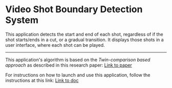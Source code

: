 # Video Shot Boundary Detection System

This application detects the start and end of each shot, regardless of if the shot starts/ends in a cut, or a gradual transition. It displays those shots in a user interface, where each shot can be played.

---

This application's algorithm is based on the *Twin-comparison based approach* as described in this research paper: [Link to paper](https://www.researchgate.net/publication/220461169_Automatic_Partitioning_of_Full-Motion_Video)

For instructions on how to launch and use this application, follow the instructions at this link: [Link to doc](https://docs.google.com/document/d/e/2PACX-1vRXaA-iv7Z5NAMJjtrebTEnf1P9Lec8DvHduR06TZHzQYnOWEXUYgI7W0yZ9IUBBhkEf2jwQaB5SuK9/pub)
